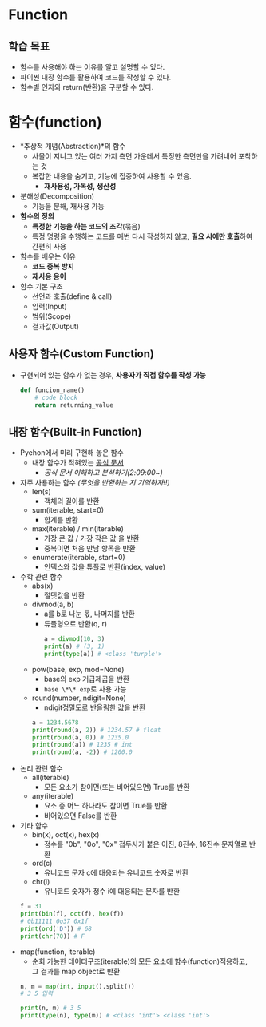 # Function
## 학습 목표
* 함수를 사용해야 하는 이유를 알고 설명할 수 있다.
* 파이썬 내장 함수를 활용하여 코드를 작성할 수 있다.
* 함수별 인자와 return(반환)을 구분할 수 있다.

# 함수(function)
* *추상적 개념(Abstraction)*의 함수
  * 사물이 지니고 있는 여러 가지 측면 가운데서 특정한 측면만을 가려내어 포착하는 것
  * 복잡한 내용을 숨기고, 기능에 집중하여 사용할 수 있음.
    * **재사용성, 가독성, 생산성**
* 분해성(Decomposition)
  * 기능을 분해, 재사용 가능
* **함수의 정의**
  * **특정한 기능을 하는 코드의 조각**(묶음)
  * 특정 명령을 수행하는 코드를 매번 다시 작성하지 않고, **필요 시에만 호출**하여 간편히 사용
* 함수를 배우는 이유
  * **코드 중복 방지**
  * **재사용 용이**
* 함수 기본 구조
  * 선언과 호출(define & call)
  * 입력(Input)
  * 범위(Scope)
  * 결과값(Output)

## 사용자 함수(Custom Function)
* 구현되어 있는 함수가 없는 경우, **사용자가 직접 함수를 작성 가능**
  ```py
  def funcion_name()
      # code block
      return returning_value
  ```

## 내장 함수(Built-in Function)
* Pyehon에서 미리 구현해 놓은 함수
  * 내장 함수가 적혀있는 [공식 문서](https://docs.python.org/ko/3/library/functions.html)
    * *공식 문서 이해하고 분석하기(2:09:00~)*
* 자주 사용하는 함수 *(무엇을 반환하는 지 기억하자!!)*
  * len(s)
    * 객체의 길이를 반환
  * sum(iterable, start=0)
    * 합계를 반환
  * max(iterable) / min(iterable)
    * 가장 큰 값 / 가장 작은 값 을 반환
    * 중복이면 처음 만남 항목을 반환
  * enumerate(iterable, start=0)
    * 인덱스와 값을 튜플로 반환(index, value)
* 수학 관련 함수
  * abs(x)
    * 절댓값을 반환
  * divmod(a, b)
    * a를 b로 나눈 몫, 나머지를 반환
    * 튜플형으로 반환(q, r)
      ```py
      a = divmod(10, 3)
      print(a) # (3, 1)
      print(type(a)) # <class 'turple'>
      ```
  * pow(base, exp, mod=None)
    * base의 exp 거급제곱을 반환
    * `base \*\* exp`로 사용 가능
  * round(number, ndigit=None)
    * ndigit정밀도로 반올림한 값을 반환
    ```py
    a = 1234.5678
    print(round(a, 2)) # 1234.57 # float
    print(round(a, 0)) # 1235.0
    print(round(a)) # 1235 # int
    print(round(a, -2)) # 1200.0
    ```
* 논리 관련 함수
  * all(iterable)
    * 모든 요소가 참이면(또는 비어있으면) True를 반환
  * any(iterable)
    * 요소 중 어느 하나라도 참이면 True를 반환
    * 비어있으면 False를 반환
* 기타 함수
  * bin(x), oct(x), hex(x)
    * 정수를 "0b", "0o", "0x" 접두사가 붙은 이진, 8진수, 16진수 문자열로 반환
  * ord(c)
    * 유니코드 문자 c에 대응되는 유니코드 숫자로 반환
  * chr(i)
    * 유니코드 숫자가 정수 i에 대응되는 문자를 반환
  ```py
  f = 31
  print(bin(f), oct(f), hex(f))
  # 0b11111 0o37 0x1f
  print(ord('D')) # 68
  print(chr(70)) # F
  ```
* map(function, iterable)
  * 순회 가능한 데이터구조(iterable)의 모든 요소에 함수(function)적용하고,  \
  그 결과를 map object로 반환
  ```py
  n, m = map(int, input().split())
  # 3 5 입력

  print(n, m) # 3 5
  print(type(n), type(m)) # <class 'int'> <class 'int'>
  ```
